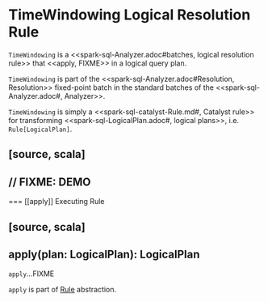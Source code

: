 # TimeWindowing Logical Resolution Rule

`TimeWindowing` is a <<spark-sql-Analyzer.adoc#batches, logical resolution rule>> that <<apply, FIXME>> in a logical query plan.

`TimeWindowing` is part of the <<spark-sql-Analyzer.adoc#Resolution, Resolution>> fixed-point batch in the standard batches of the <<spark-sql-Analyzer.adoc#, Analyzer>>.

`TimeWindowing` is simply a <<spark-sql-catalyst-Rule.md#, Catalyst rule>> for transforming <<spark-sql-LogicalPlan.adoc#, logical plans>>, i.e. `Rule[LogicalPlan]`.

[source, scala]
----
// FIXME: DEMO
----

=== [[apply]] Executing Rule

[source, scala]
----
apply(plan: LogicalPlan): LogicalPlan
----

`apply`...FIXME

`apply` is part of [Rule](spark-sql-catalyst-Rule.md#apply) abstraction.
